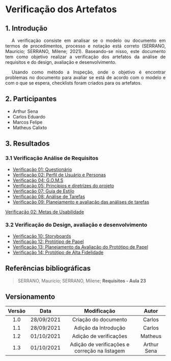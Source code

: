 # Verificação dos Artefatos

## 1. Introdução
<p style="text-indent: 20px; text-align: justify"> 
A verificação consiste em analisar se o modelo ou documento em termos de procedimentos, processo e notação está correto (SERRANO, Maurício; SERRANO, Milene; 2021). Baseando-se nisso, este documento tem como objetivo realizar a verificação dos artefatos da análise de requisitos e do design, avaliação e desenvolvimento.
</p>

<p style="text-indent: 20px; text-align: justify">
Usando como método a Inspeção, onde o objetivo é encontrar problemas no documento para avaliar se está de acordo com o modelo e com o que se espera, checklists foram criados para os artefatos.
</p>

## 2. Participantes

- Arthur Sena
- Carlos Eduardo
- Marcos Felipe
- Matheus Calixto

## 3. Resultados

### 3.1 Verificação Análise de Requisitos

<ul>
    <li>
        <a href="../verificacao/questionario" target="_blank">Verificação 01: Questionário</a>
    </li>
    <li>
        <a href="../verificacao/perfil_de_usuario_personas" target="_blank">Verificação 02: Perfil de Usuário e Personas</a>
    </li>
    <li>
        <a href="../verificacao/goms" target="_blank">Verificação 04: G.O.M.S</a>
    </li>
    <li>
        <a href="../verificacao/principiosGeraisDoProjeto" target="_blank">Verificação 05: Princípios e diretrizes do projeto</a>
    </li>
    <li>
        <a href="../verificacao/guia_de_estilo" target="_blank">Verificação 07: Guia de Estilo</a>
    </li>
    <li>
        <a href="../verificacao/analiseHierarquicaDeTarefas" target="_blank">Verificação 08: Análise de Tarefas</a>
    </li>
    <li>
        <a href="../verificacao/analise_tarefas.md" target="_blank">Verificação 09: Planejamento e avaliação das análises de tarefas</a>
    </li>
</ul>

<a href="../verificacao/metas_de_usabilidade" target="_blank">Verificação 02: Metas de Usabilidade</a>


### 3.2 Verificação do Design, avaliação e desenvolvimento

<ul>
    <li>
        <a href="../verificacao/storyboards" target="_blank">Verificação 10: Storyboards</a>
    </li>
    <li>
        <a href="../verificacao/prototipo_de_papel" target="_blank">Verificação 12: Protótipo de Papel</a>
    </li>
    <li>
        <a href="../verificacao/planejamento_da_avaliacao_do_prototipo_de_papel" target="_blank">Verificação 13: Planejamento da Avaliação do Protótipo de Papel</a>
    </li>
    <li>
        <a href="https://interacao-humano-computador.github.io/2021.1-Detran-DF//verificacao/prot_alta" target="_blank">Verificação 14: Protótipo de Alta Fidelidade</a>
    </li>
</ul>

## Referências bibliográficas
> SERRANO, Maurício; SERRANO, Milene; <b>Requisitos - Aula 23</b>


## Versionamento

| Versão | Data       | Modificação           | Autor  |
|:-:|:-:|:-:|:-:|
| 1.0    | 28/09/2021 | Criação do documento  | Carlos |
| 1.1    | 28/09/2021 | Adição da Introdução  | Carlos |
| 1.2    | 01/10/2021 | Adição de verificações | Matheus |
| 1.3    | 01/10/2021 | Adição de verificações e correção na listagem | Arthur Sena |